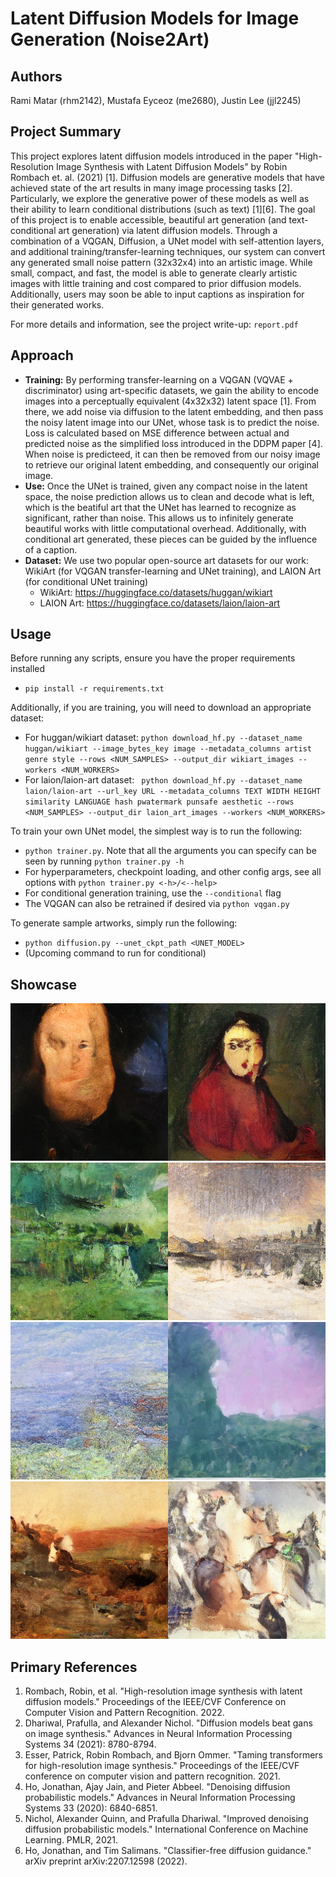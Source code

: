 # Latent Diffusion Models for Image Generation (Noise2Art)


## Authors

Rami Matar (rhm2142), Mustafa Eyceoz (me2680), Justin Lee (jjl2245)


## Project Summary

This project explores latent diffusion models introduced in the paper "High-Resolution Image Synthesis with Latent Diffusion Models" by Robin Rombach et. al. (2021) [1]. Diffusion models are generative models that have achieved state of the art results in many image processing tasks [2]. Particularly, we explore the generative power of these models as well as their ability to learn conditional distributions (such as text) [1][6]. The goal of this project is to enable accessible, beautiful art generation (and text-conditional art generation) via latent diffusion models. Through a combination of a VQGAN, Diffusion, a UNet model with self-attention layers, and additional training/transfer-learning techniques, our system can convert any generated small noise pattern (32x32x4) into an artistic image. While small, compact, and fast, the model is able to generate clearly artistic images with little training and cost compared to prior diffusion models. Additionally, users may soon be able to input captions as inspiration for their generated works.

For more details and information, see the project write-up: `report.pdf`

## Approach

- **Training:** By performing transfer-learning on a VQGAN (VQVAE + discriminator) using art-specific datasets, we gain the ability to encode images into a perceptually equivalent (4x32x32) latent space [1]. From there, we add noise via diffusion to the latent embedding, and then pass the noisy latent image into our UNet, whose task is to predict the noise. Loss is calculated based on MSE difference between actual and predicted noise as the simplified loss introduced in the DDPM paper [4]. When noise is predicteed, it can then be removed from our noisy image to retrieve our original latent embedding, and consequently our original image.
- **Use:** Once the UNet is trained, given any compact noise in the latent space, the noise prediction allows us to clean and decode what is left, which is the beatiful art that the UNet has learned to recognize as significant, rather than noise. This allows us to infinitely generate beautiful works with little computational overhead. Additionally, with conditional art generated, these pieces can be guided by the influence of a caption.
- **Dataset:** We use two popular open-source art datasets for our work: WikiArt (for VQGAN transfer-learning and UNet training), and LAION Art (for conditional UNet training)
  - WikiArt: https://huggingface.co/datasets/huggan/wikiart
  - LAION Art: https://huggingface.co/datasets/laion/laion-art

## Usage
Before running any scripts, ensure you have the proper requirements installed
 - `pip install -r requirements.txt`

Additionally, if you are training, you will need to download an appropriate dataset:
 - For huggan/wikiart dataset: ```
    python download_hf.py --dataset_name huggan/wikiart --image_bytes_key image --metadata_columns artist genre style --rows <NUM_SAMPLES> --output_dir wikiart_images --workers <NUM_WORKERS> ```
 - For laion/laion-art dataset: ```
    python download_hf.py --dataset_name laion/laion-art --url_key URL --metadata_columns TEXT WIDTH HEIGHT similarity LANGUAGE hash pwatermark punsafe aesthetic --rows <NUM_SAMPLES> --output_dir laion_art_images --workers <NUM_WORKERS>```

To train your own UNet model, the simplest way is to run the following:
 - `python trainer.py`. Note that all the arguments you can specify can be seen by running `python trainer.py -h`
 - For hyperparameters, checkpoint loading, and other config args, see all options with `python trainer.py <-h>/<--help>`
 - For conditional generation training, use the `--conditional` flag
 - The VQGAN can also be retrained if desired via `python vqgan.py`

To generate sample artworks, simply run the following:
 - `python diffusion.py --unet_ckpt_path <UNET_MODEL>`
 - (Upcoming command to run for conditional)
    
## Showcase

![EMA92](results/ema_training/ema92.png)
![EMA86](results/ema_training/ema86.png)
![NORMAL92](results/normal_training/normal89.png)
![NORMAL92](results/normal_training/normal41.png)
## Primary References

1. Rombach, Robin, et al. "High-resolution image synthesis with latent diffusion models." Proceedings of the IEEE/CVF Conference on Computer Vision and Pattern Recognition. 2022.
2. Dhariwal, Prafulla, and Alexander Nichol. "Diffusion models beat gans on image synthesis." Advances in Neural Information Processing Systems 34 (2021): 8780-8794.
3. Esser, Patrick, Robin Rombach, and Bjorn Ommer. "Taming transformers for high-resolution image synthesis." Proceedings of the IEEE/CVF conference on computer vision and pattern recognition. 2021.
4. Ho, Jonathan, Ajay Jain, and Pieter Abbeel. "Denoising diffusion probabilistic models." Advances in Neural Information Processing Systems 33 (2020): 6840-6851.
5. Nichol, Alexander Quinn, and Prafulla Dhariwal. "Improved denoising diffusion probabilistic models." International Conference on Machine Learning. PMLR, 2021.
6. Ho, Jonathan, and Tim Salimans. "Classifier-free diffusion guidance." arXiv preprint arXiv:2207.12598 (2022).

